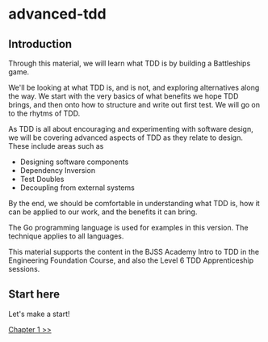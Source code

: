 # advanced-tdd

## Introduction

Through this material, we will learn what TDD is by building a Battleships game.

We'll be looking at what TDD is, and is not, and exploring alternatives along the way. We start with the very basics of what benefits we hope TDD brings, and then onto how to structure and write out first test. We will go on to the rhytms of TDD.

As TDD is all about encouraging and experimenting with software design, we will be covering advanced aspects of TDD as they relate to design. These include areas such as

- Designing software components
- Dependency Inversion
- Test Doubles
- Decoupling from external systems

By the end, we should be comfortable in understanding what TDD is, how it can be applied to our work, and the benefits it can bring.

The Go programming language is used for examples in this version. The technique applies to all languages.

This material supports the content in the BJSS Academy Intro to TDD in the Engineering Foundation Course, and also the Level 6 TDD Apprenticeship sessions.

## Start here

Let's make a start!

[Chapter 1 >>](/chapter01/chapter01.md)
